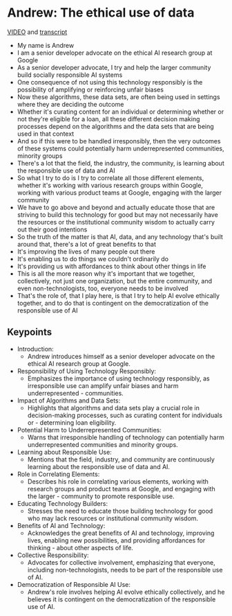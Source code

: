 # Andrew: The ethical use of data

[VIDEO](./resources/5_VIDEO_Andrew_The-ethical-use-of-data.mp4) and [transcript](./resources/5_VIDEO_Andrew_The-ethical-use-of-data.txt)

- My name is Andrew
- I am a senior developer advocate on the ethical AI research group at Google
- As a senior developer advocate, I try and help the larger community build socially responsible AI systems
- One consequence of not using this technology responsibly is the possibility of amplifying or reinforcing unfair biases
- Now these algorithms, these data sets, are often being used in settings where they are deciding the outcome
- Whether it's curating content for an individual or determining whether or not they're eligible for a loan, all these different decision making processes depend on the algorithms and the data sets that are being used in that context
- And so if this were to be handled irresponsibly, then the very outcomes of these systems could potentially harm underrepresented communities, minority groups
- There's a lot that the field, the industry, the community, is learning about the responsible use of data and AI
- So what I try to do is I try to correlate all those different elements, whether it's working with various research groups within Google, working with various product teams at Google, engaging with the larger community
- We have to go above and beyond and actually educate those that are striving to build this technology for good but may not necessarily have the resources or the institutional community wisdom to actually carry out their good intentions
- So the truth of the matter is that AI, data, and any technology that's built around that, there's a lot of great benefits to that
- It's improving the lives of many people out there
- It's enabling us to do things we couldn't ordinarily do
- It's providing us with affordances to think about other things in life
- This is all the more reason why it's important that we together, collectively, not just one organization, but the entire community, and even non-technologists, too, everyone needs to be involved
- That's the role of, that I play here, is that I try to help AI evolve ethically together, and to do that is contingent on the democratization of the responsible use of AI

## Keypoints

- Introduction:
  - Andrew introduces himself as a senior developer advocate on the ethical AI research group at Google.
- Responsibility of Using Technology Responsibly:
  - Emphasizes the importance of using technology responsibly, as irresponsible use can amplify unfair biases and harm underrepresented - communities.
- Impact of Algorithms and Data Sets:
  - Highlights that algorithms and data sets play a crucial role in decision-making processes, such as curating content for individuals or - determining loan eligibility.
- Potential Harm to Underrepresented Communities:
  - Warns that irresponsible handling of technology can potentially harm underrepresented communities and minority groups.
- Learning about Responsible Use:
  - Mentions that the field, industry, and community are continuously learning about the responsible use of data and AI.
- Role in Correlating Elements:
  - Describes his role in correlating various elements, working with research groups and product teams at Google, and engaging with the larger - community to promote responsible use.
- Educating Technology Builders:
  - Stresses the need to educate those building technology for good who may lack resources or institutional community wisdom.
- Benefits of AI and Technology:
  - Acknowledges the great benefits of AI and technology, improving lives, enabling new possibilities, and providing affordances for thinking - about other aspects of life.
- Collective Responsibility:
  - Advocates for collective involvement, emphasizing that everyone, including non-technologists, needs to be part of the responsible use of AI.
- Democratization of Responsible AI Use:
  - Andrew's role involves helping AI evolve ethically collectively, and he believes it is contingent on the democratization of the responsible use of AI.
